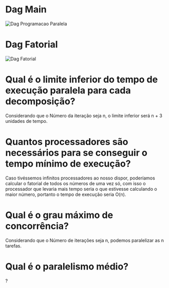 # Dag Main
![Dag Programacao Paralela](https://user-images.githubusercontent.com/74374381/197434474-9a6a86bb-4104-4fde-9a94-1f8ccd20726e.png)

# Dag Fatorial
![Dag Fatorial](https://user-images.githubusercontent.com/74374381/197434719-3f6be466-d3ad-42a0-a32f-a7c78ae9ec84.png)

# Qual é o limite inferior do tempo de execução paralela para cada decomposição?
Considerando que o Número da iteração seja n, o limite inferior será n + 3 unidades de tempo.   

# Quantos processadores são necessários para se conseguir o tempo mínimo de execução?

Caso tivéssemos infinitos processadores ao nosso dispor, poderíamos calcular o fatorial de todos os números de uma vez só, com isso o processador que levaria mais tempo seria o que estivesse calculando o maior número, portanto o tempo de execução seria O(n). 

# Qual é o grau máximo de concorrência?
Considerando que o Número de iterações seja n, podemos paralelizar as n tarefas.  

# Qual é o paralelismo médio?
?
